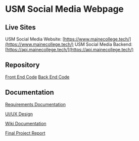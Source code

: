 # USM Social Media Webpage

## Live Sites

USM Social Media Website: [https://www.mainecollege.tech/](https://www.mainecollege.tech/)
USM Social Media Backend: [https://api.mainecollege.tech/](https://api.mainecollege.tech/)

## Repository

[Front End Code](https://github.com/owenbean400/USMSocialMediaFrontEnd)
[Back End Code](https://github.com/myattaw/USMSocialSpring)

## Documentation

[Requirements Documentation](https://umainesystem-my.sharepoint.com/:w:/g/personal/owen_bean_maine_edu/EQXudOJKKopAn8GsuM_9wMwBvZHrRdcZj8WLWi6z1UcTjQ?e=saIobQ)

[UI/UX Design](https://www.figma.com/file/TGoHAZsiZRliqLldTcGZp3/USM-Webpage?type=design&node-id=0%3A1&mode=design&t=567NBDH2BHS0spi8-1)

[Wiki Documentation](https://github.com/owenbean400/USMsocialMedia/wiki)

[Final Project Report](https://umainesystem-my.sharepoint.com/:w:/g/personal/owen_bean_maine_edu/EVj-ugBndtZCoe4gEBj9-w0B0QJiqQIdVUoMTiGUQzbGkw?e=9K4k5j)